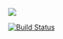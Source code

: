 ![](http://i.imgur.com/M6O2YgB.png)

[![Build Status](https://travis-ci.org/gamechanger/lox.svg?branch=master)](https://travis-ci.org/gamechanger/lox)
